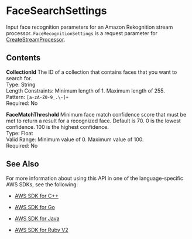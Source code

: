 # FaceSearchSettings<a name="API_FaceSearchSettings"></a>

Input face recognition parameters for an Amazon Rekognition stream processor\. `FaceRecognitionSettings` is a request parameter for [CreateStreamProcessor](API_CreateStreamProcessor.md)\.

## Contents<a name="API_FaceSearchSettings_Contents"></a>

 **CollectionId**   <a name="rekognition-Type-FaceSearchSettings-CollectionId"></a>
The ID of a collection that contains faces that you want to search for\.  
Type: String  
Length Constraints: Minimum length of 1\. Maximum length of 255\.  
Pattern: `[a-zA-Z0-9_.\-]+`   
Required: No

 **FaceMatchThreshold**   <a name="rekognition-Type-FaceSearchSettings-FaceMatchThreshold"></a>
Minimum face match confidence score that must be met to return a result for a recognized face\. Default is 70\. 0 is the lowest confidence\. 100 is the highest confidence\.  
Type: Float  
Valid Range: Minimum value of 0\. Maximum value of 100\.  
Required: No

## See Also<a name="API_FaceSearchSettings_SeeAlso"></a>

For more information about using this API in one of the language\-specific AWS SDKs, see the following:

+  [AWS SDK for C\+\+](http://docs.aws.amazon.com/goto/SdkForCpp/rekognition-2016-06-27/FaceSearchSettings) 

+  [AWS SDK for Go](http://docs.aws.amazon.com/goto/SdkForGoV1/rekognition-2016-06-27/FaceSearchSettings) 

+  [AWS SDK for Java](http://docs.aws.amazon.com/goto/SdkForJava/rekognition-2016-06-27/FaceSearchSettings) 

+  [AWS SDK for Ruby V2](http://docs.aws.amazon.com/goto/SdkForRubyV2/rekognition-2016-06-27/FaceSearchSettings) 
